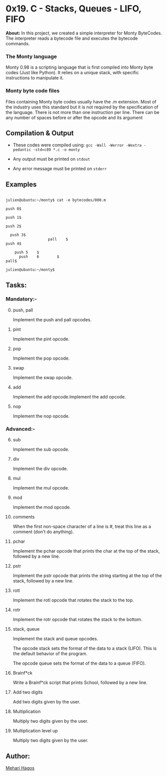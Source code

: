 # 0x19. C - Stacks, Queues - LIFO, FIFO

**About:** In this project, we created a simple interpreter for Monty ByteCodes. The interpreter reads a bytecode file and executes the bytecode commands.

### The Monty language

Monty 0.98 is a scripting language that is first compiled into Monty byte codes (Just like Python). It relies on a unique stack, with specific instructions to manipulate it.


### Monty byte code files

Files containing Monty byte codes usually have the .m extension. Most of the industry uses this standard but it is not required by the specification of the language. There is not more than one instruction per line. There can be any number of spaces before or after the opcode and its argument


## Compilation & Output

* These codes were compiled using: ```gcc -Wall -Werror -Wextra -pedantic -std=c89 *.c -o monty```

* Any output must be printed on ```stdout```

* Any error message must be printed on ```stderr```


## Examples

```

julien@ubuntu:~/monty$ cat -e bytecodes/000.m

push 0$

push 1$

push 2$

  push 3$
                   pall    $
push 4$

    push 5    $
      push    6        $
pall$

julien@ubuntu:~/monty$

```


## Tasks:

### Mandatory:-

0. push, pall

   Implement the push and pall opcodes.

1. pint

   Implement the pint opcode.

2. pop

   Implement the pop opcode.

3. swap

   Implement the swap opcode.

4. add

   Implement the add opcode.Implement the add opcode.

5. nop

   Implement the nop opcode.


### Advanced:-

6. sub

   Implement the sub opcode.

7. div

   Implement the div opcode.

8. mul

   Implement the mul opcode.

9. mod

   Implement the mod opcode.

10. comments

    When the first non-space character of a line is #, treat this line as a comment (don’t do anything).

11. pchar

    Implement the pchar opcode that prints the char at the top of the stack, followed by a new line.

12. pstr

    Implement the pstr opcode that prints the string starting at the top of the stack, followed by a new line.

13. rotl

    Implement the rotl opcode that rotates the stack to the top.

14. rotr

    Implement the rotr opcode that rotates the stack to the bottom.

15. stack, queue

    Implement the stack and queue opcodes.

    The opcode stack sets the format of the data to a stack (LIFO). This is the default behavior of the program.

    The opcode queue sets the format of the data to a queue (FIFO).

16. Brainf*ck

    Write a Brainf*ck script that prints School, followed by a new line.

17. Add two digits

    Add two digits given by the user.

18. Multiplication

    Multiply two digits given by the user.

19. Multiplication level up

    Multiply two digits given by the user.


## Author:

[Mehari Hagos](https://github.com/Hagos2022/monty/)
